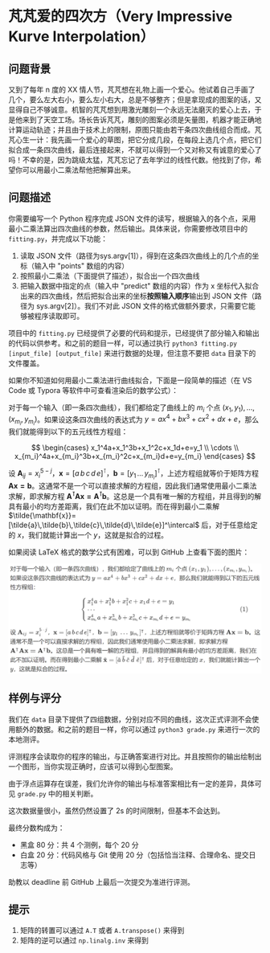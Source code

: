 # 芃芃爱的四次方（Very Impressive Kurve Interpolation）

## 问题背景

又到了每年 n 度的 XX 情人节，芃芃想在礼物上画一个爱心。他试着自己手画了几个，要么左大右小，要么左小右大，总是不够整齐；但是拿现成的图案的话，又显得自己不够诚意。机智的芃芃想到用激光雕刻一个永远无法磨灭的爱心上去，于是他来到了天空工场。场长告诉芃芃，雕刻的图案必须是矢量图，机器才能正确地计算运动轨迹；并且由于技术上的限制，原图只能由若干条四次曲线组合而成。芃芃心生一计：我先画一个爱心的草图，把它分成几段，在每段上选几个点，把它们拟合成一条四次曲线，最后连接起来，不就可以得到一个又对称又有诚意的爱心了吗！不幸的是，因为跳级太猛，芃芃忘记了去年学过的线性代数。他找到了你，希望你可以用最小二乘法帮他把解算出来。

## 问题描述

你需要编写一个 Python 程序完成 JSON 文件的读写，根据输入的各个点，采用最小二乘法算出四次曲线的参数，然后输出。具体来说，你需要修改项目中的 `fitting.py`，并完成以下功能：

1. 读取 JSON 文件（路径为sys.argv[1]），得到在这条四次曲线上的几个点的坐标（输入中 "points" 数组的内容）
2. 按照最小二乘法（下面提供了描述），拟合出一个四次曲线
3. 把输入数据中指定的点（输入中 "predict" 数组的内容）作为 x 坐标代入拟合出来的四次曲线，然后把拟合出来的坐标**按照输入顺序**输出到 JSON 文件（路径为 sys.argv[2]）。我们不对此 JSON 文件的格式做额外要求，只需要它能够被程序读取即可。

项目中的 `fitting.py` 已经提供了必要的代码和提示，已经提供了部分输入和输出的代码以供参考。和之前的题目一样，可以通过执行 `python3 fitting.py [input_file] [output_file]` 来进行数据的处理，但注意不要把 `data` 目录下的文件覆盖。

如果你不知道如何用最小二乘法进行曲线拟合，下面是一段简单的描述（在 VS Code 或 Typora 等软件中可查看渲染后的数学公式）：

对于每一个输入（即一条四次曲线），我们都给定了曲线上的 $m_i$ 个点 $(x_1, y_1), \dots, (x_{m_i}, y_{m_i})$。如果设这条四次曲线的表达式为 $y=ax^4+bx^3+cx^2+dx+e$，那么我们就能得到以下的五元线性方程组：

$$
\begin{cases}
x_1^4a+x_1^3b+x_1^2c+x_1d+e=y_1 \\
\cdots \\
x_{m_i}^4a+x_{m_i}^3b+x_{m_i}^2c+x_{m_i}d+e=y_{m_i}
\end{cases}
$$

设 $\mathbf{A}_{ij}=x_{i}^{5-j}$，$\mathbf{x}=[a\,b\,c\,d\,e]^\intercal$，$\mathbf{b}=[y_1\,\dots\,y_{m_i}]^\intercal$，上述方程组就等价于矩阵方程 $\mathbf{Ax=b}$。这通常不是一个可以直接求解的方程组，因此我们通常使用最小二乘法求解，即求解方程 $\mathbf{A^\intercal Ax=A^\intercal b}$。这总是一个具有唯一解的方程组，并且得到的解具有最小的均方差距离，我们在此不加以证明。而在得到最小二乘解 $\tilde{\mathbf{x}}=[\tilde{a}\,\tilde{b}\,\tilde{c}\,\tilde{d}\,\tilde{e}]^\intercal$ 后，对于任意给定的 $x$，我们就能计算出一个 $y$，这就是拟合的过程。

如果阅读 LaTeX 格式的数学公式有困难，可以到 GitHub 上查看下面的图片：

![这是一个图片，请上GitHub看](fitting.png)

## 样例与评分

我们在 `data` 目录下提供了四组数据，分别对应不同的曲线，这次正式评测不会使用额外的数据。和之前的题目一样，你可以通过 `python3 grade.py` 来进行一次的本地测评。

评测程序会读取你的程序的输出，与正确答案进行对比。并且按照你的输出绘制出一个图形，当你实现正确时，应该可以得到心型图案。

由于浮点运算存在误差，我们允许你的输出与标准答案相比有一定的差异，具体可见 `grade.py` 中的相关判断。

这次数据量很小，虽然仍然设置了 2s 的时间限制，但基本不会达到。

最终分数构成为：

* 黑盒 80 分：共 4 个测例，每个 20 分
* 白盒 20 分：代码风格与 Git 使用 20 分（包括恰当注释、合理命名、提交日志等）

助教以 deadline 前 GitHub 上最后一次提交为准进行评测。

## 提示

1. 矩阵的转置可以通过 `A.T` 或者 `A.transpose()` 来得到
2. 矩阵的逆可以通过 `np.linalg.inv` 来得到


